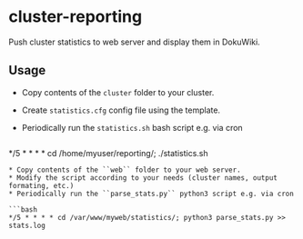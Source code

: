 # cluster-reporting
Push cluster statistics to web server and display them in DokuWiki.

## Usage
 * Copy contents of the ``cluster`` folder to your cluster.
 * Create ``statistics.cfg`` config file using the template.
 * Periodically run the ``statistics.sh`` bash script e.g. via cron
 
   ```bash
 */5 * * * * cd /home/myuser/reporting/; ./statistics.sh
   ```
 * Copy contents of the ``web`` folder to your web server.
 * Modify the script according to your needs (cluster names, output formating, etc.)
 * Periodically run the ``parse_stats.py`` python3 script e.g. via cron
 
   ```bash
 */5 * * * * cd /var/www/myweb/statistics/; python3 parse_stats.py >> stats.log
   ```
